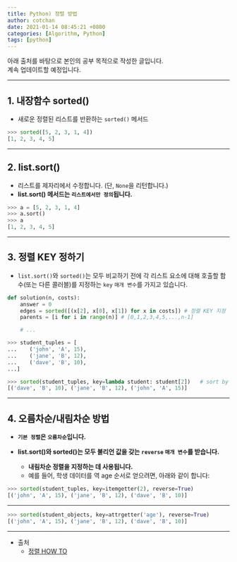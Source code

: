 ```yaml
---
title: Python) 정렬 방법
author: cotchan
date: 2021-01-14 08:45:21 +0800
categories: [Algorithm, Python]
tags: [python]     
---
```


아래 출처를 바탕으로 본인의 공부 목적으로 작성한 글입니다.    
계속 업데이트할 예정입니다.

---

## 1. 내장함수 sorted()

+ 새로운 정렬된 리스트를 반환하는 `sorted()` 메서드

```python
>>> sorted([5, 2, 3, 1, 4])
[1, 2, 3, 4, 5]
```


---

## 2. list.sort()

+ 리스트를 제자리에서 수정합니다. (단, `None`을 리턴합니다.)
+ **list.sort() 메서드는 `리스트에서만 정의`됩니다.**

```python
>>> a = [5, 2, 3, 1, 4]
>>> a.sort()
>>> a
[1, 2, 3, 4, 5]
```

---

## 3. 정렬 KEY 정하기

+ `list.sort()`와 `sorted()`는 모두 비교하기 전에 각 리스트 요소에 대해 호출할 함수(또는 다른 콜러블)를 지정하는 `key` `매개 변수`를 가지고 있습니다. 

```python
def solution(n, costs):
    answer = 0
    edges = sorted([(x[2], x[0], x[1]) for x in costs]) # 정렬 KEY 지정
    parents = [i for i in range(n)] # [0,1,2,3,4,5,...,n-1]

    # ...
```

```python
>>> student_tuples = [
...    ('john', 'A', 15),
...    ('jane', 'B', 12),
...    ('dave', 'B', 10),
...]

>>> sorted(student_tuples, key=lambda student: student[2])   # sort by age
[('dave', 'B', 10), ('jane', 'B', 12), ('john', 'A', 15)]
```

---

## 4. 오름차순/내림차순 방법

+ **`기본 정렬`은 `오름차순`입니다.**

+ **list.sort()와 sorted()는 모두 불리언 값을 갖는 `reverse` `매개 변수`를 받습니다.**
  + **내림차순 정렬을 지정하는 데 사용됩니다.**
  + 예를 들어, 학생 데이터를 역 age 순서로 얻으려면, 아래와 같이 합니다:


```python
>>> sorted(student_tuples, key=itemgetter(2), reverse=True)
[('john', 'A', 15), ('jane', 'B', 12), ('dave', 'B', 10)]
```

---

```python
>>> sorted(student_objects, key=attrgetter('age'), reverse=True)
[('john', 'A', 15), ('jane', 'B', 12), ('dave', 'B', 10)]
```

---

+ 출처
  + [정렬 HOW TO](https://docs.python.org/ko/3/howto/sorting.html)
